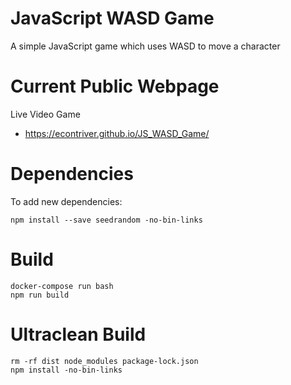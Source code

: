 # JavaScript WASD Game
A simple JavaScript game which uses WASD to move a character

# Current Public Webpage

Live Video Game

* https://econtriver.github.io/JS_WASD_Game/

# Dependencies

To add new dependencies:

    npm install --save seedrandom -no-bin-links

# Build

    docker-compose run bash
    npm run build

# Ultraclean Build

    rm -rf dist node_modules package-lock.json
    npm install -no-bin-links